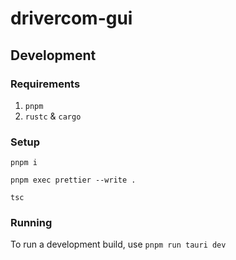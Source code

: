 # drivercom-gui

## Development

### Requirements

1. `pnpm`
2. `rustc` & `cargo`

### Setup

`pnpm i`

`pnpm exec prettier --write .`

`tsc`

### Running

To run a development build, use `pnpm run tauri dev`
